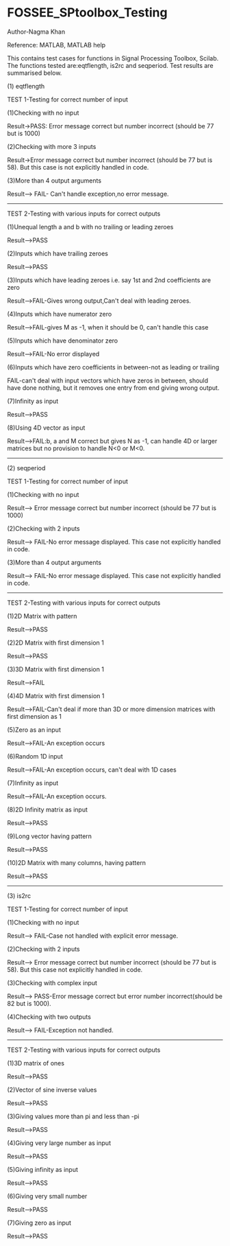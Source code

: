 # FOSSEE_SPtoolbox_Testing

Author-Nagma Khan

Reference: MATLAB, MATLAB help

This contains test cases for functions in Signal Processing Toolbox, Scilab. 
The functions tested are:eqtflength, is2rc and seqperiod. Test results are summarised below.

(1) eqtflength

TEST 1-Testing for correct number of input

(1)Checking with no input

Result->PASS: Error message correct but number incorrect (should be 77 but is 1000)

(2)Checking with more 3 inputs

Result->Error message correct but number incorrect (should be 77 but is 58). But this case is not explicitly handled in code.

(3)More than 4 output arguments

Result--> FAIL- Can't handle exception,no error message.

******************************************************************************************************************************
TEST 2-Testing with various inputs for correct outputs

(1)Unequal length a and b with no trailing or leading zeroes

Result-->PASS

(2)Inputs which have trailing zeroes

Result-->PASS

(3)Inputs which have leading zeroes i.e. say 1st and 2nd coefficients are zero

Result-->FAIL-Gives wrong output,Can't deal with leading zeroes.

(4)Inputs which have numerator zero

Result-->FAIL-gives M as -1, when it should be 0, can't handle this case

(5)Inputs which have denominator zero

Result-->FAIL-No error displayed

(6)Inputs which have zero coefficients in between-not as leading or trailing

FAIL-can't deal with input vectors which have zeros in between, should have done nothing, 
but it removes one entry from end giving wrong output.

(7)Infinity as input

Result-->PASS

(8)Using 4D vector as input

Result-->FAIL:b, a and M correct but gives N as -1, can handle 4D or 
larger matrices but no provision to handle N<0 or M<0.

******************************************************************************************************************************************************************************************************************************************************
(2) seqperiod

TEST 1-Testing for correct number of input

(1)Checking with no input

Result--> Error message correct but number incorrect (should be 77 but is 1000)

(2)Checking with 2 inputs

Result--> FAIL-No error message displayed. This case not explicitly handled in code.

(3)More than 4 output arguments

Result--> FAIL-No error message displayed. This case not explicitly handled in code.

**************************************************************************************************************************
TEST 2-Testing with various inputs for correct outputs

(1)2D Matrix with pattern

Result-->PASS

(2)2D Matrix with first dimension 1

Result-->PASS

(3)3D Matrix with first dimension 1

Result-->FAIL

(4)4D Matrix with first dimension 1

Result-->FAIL-Can't deal if more than 3D or more dimension matrices with first dimension as 1

(5)Zero as an input

Result-->FAIL-An exception occurs

(6)Random 1D input

Result-->FAIL-An exception occurs, can't deal with 1D cases

(7)Infinity as input

Result-->FAIL-An exception occurs.

(8)2D Infinity matrix as input

Result-->PASS

(9)Long vector having pattern

Result-->PASS

(10)2D Matrix with many columns, having pattern


Result-->PASS
****************************************************************************************************************************************************************************************************************************************************
(3) is2rc

TEST 1-Testing for correct number of input

(1)Checking with no input

Result--> FAIL-Case not handled with explicit error message.

(2)Checking with 2 inputs

Result--> Error message correct but number incorrect (should be 77 but is 58). But this case not explicitly handled in code.

(3)Checking with complex input

Result--> PASS-Error message correct but error number incorrect(should be 82 but is 1000).

(4)Checking with two outputs

Result--> FAIL-Exception not handled.

*******************************************************************************************************************************
TEST 2-Testing with various inputs for correct outputs

(1)3D matrix of ones

Result-->PASS

(2)Vector of sine inverse values

Result-->PASS

(3)Giving values more than pi and less than -pi

Result-->PASS

(4)Giving very large number as input

Result-->PASS

(5)Giving infinity as input

Result-->PASS

(6)Giving very small number

Result-->PASS

(7)Giving zero as input

Result-->PASS

